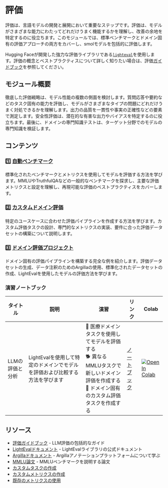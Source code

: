 # 評価

評価は、言語モデルの開発と展開において重要なステップです。評価は、モデルがさまざまな能力にわたってどれだけうまく機能するかを理解し、改善の余地を特定するのに役立ちます。このモジュールでは、標準ベンチマークとドメイン固有の評価アプローチの両方をカバーし、smolモデルを包括的に評価します。

Hugging Faceが開発した強力な評価ライブラリである[`lighteval`](https://github.com/huggingface/lighteval)を使用します。評価の概念とベストプラクティスについて詳しく知りたい場合は、評価[ガイドブック](https://github.com/huggingface/evaluation-guidebook)を参照してください。

## モジュール概要

徹底した評価戦略は、モデル性能の複数の側面を検討します。質問応答や要約などのタスク固有の能力を評価し、モデルがさまざまなタイプの問題にどれだけうまく対処できるかを理解します。出力の品質を一貫性や事実の正確性などの要素で測定します。安全性評価は、潜在的な有害な出力やバイアスを特定するのに役立ちます。最後に、ドメインの専門知識テストは、ターゲット分野でのモデルの専門知識を検証します。

## コンテンツ

### 1️⃣ [自動ベンチマーク](./automatic_benchmarks.md)

標準化されたベンチマークとメトリクスを使用してモデルを評価する方法を学びます。MMLUやTruthfulQAなどの一般的なベンチマークを探求し、主要な評価メトリクスと設定を理解し、再現可能な評価のベストプラクティスをカバーします。

### 2️⃣ [カスタムドメイン評価](./custom_evaluation.md)

特定のユースケースに合わせた評価パイプラインを作成する方法を学びます。カスタム評価タスクの設計、専門的なメトリクスの実装、要件に合った評価データセットの構築について説明します。

### 3️⃣ [ドメイン評価プロジェクト](./project/README.md)

ドメイン固有の評価パイプラインを構築する完全な例を紹介します。評価データセットの生成、データ注釈のためのArgillaの使用、標準化されたデータセットの作成、LightEvalを使用したモデルの評価方法を学びます。

### 演習ノートブック

| タイトル | 説明 | 演習 | リンク | Colab |
|-------|-------------|----------|------|-------|
| LLMの評価と分析 | LightEvalを使用して特定のドメインでモデルを評価および比較する方法を学びます | 🐢 医療ドメインタスクを使用してモデルを評価する <br> 🐕 異なるMMLUタスクで新しいドメイン評価を作成する <br> 🦁 ドメイン固有のカスタム評価タスクを作成する | [ノートブック](./notebooks/lighteval_evaluate_and_analyse_your_LLM.ipynb) | <a target="_blank" href="https://colab.research.google.com/github/kshivendu/smol-course/blob/main/4_evaluation/notebooks/lighteval_evaluate_and_analyse_your_LLM.ipynb"><img src="https://colab.research.google.com/assets/colab-badge.svg" alt="Open In Colab"/></a> |

## リソース

- [評価ガイドブック](https://github.com/huggingface/evaluation-guidebook) - LLM評価の包括的なガイド
- [LightEvalドキュメント](https://github.com/huggingface/lighteval) - LightEvalライブラリの公式ドキュメント
- [Argillaドキュメント](https://docs.argilla.io) - Argillaアノテーションプラットフォームについて学ぶ
- [MMLU論文](https://arxiv.org/abs/2009.03300) - MMLUベンチマークを説明する論文
- [カスタムタスクの作成](https://github.com/huggingface/lighteval/wiki/Adding-a-Custom-Task)
- [カスタムメトリクスの作成](https://github.com/huggingface/lighteval/wiki/Adding-a-New-Metric)
- [既存のメトリクスの使用](https://github.com/huggingface/lighteval/wiki/Metric-List)
